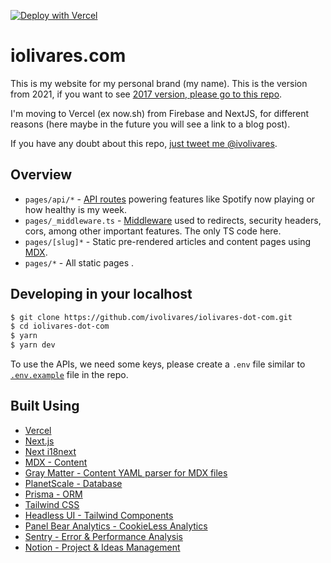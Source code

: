 [![Deploy with Vercel](https://vercel.com/button)](https://vercel.com/new/git/external?repository-url=https%3A%2F%2Fgithub.com%2Fivolivares%2Fiolivares-dot-com)

# iolivares.com

This is my website for my personal brand (my name). This is the version from 2021, if you want to see [2017 version, please go to this repo](https://github.com/ivolivares/iolivares-dot-com-2017).

I'm moving to Vercel (ex now.sh) from Firebase and NextJS, for different reasons (here maybe in the future you will see a link to a blog post).

If you have any doubt about this repo, [just tweet me @ivolivares](https://twitter.com/ivolivares).

## Overview

- `pages/api/*` - [API routes](https://nextjs.org/docs/api-routes/introduction) powering features like Spotify now playing or how healthy is my week.
- `pages/_middleware.ts` - [Middleware](https://nextjs.org/docs/middleware) used to redirects, security headers, cors, among other important features. The only TS code here.
- `pages/[slug]*` - Static pre-rendered articles and content pages using [MDX](https://github.com/mdx-js/mdx).
- `pages/*` - All static pages .

## Developing in your localhost

```bash
$ git clone https://github.com/ivolivares/iolivares-dot-com.git
$ cd iolivares-dot-com
$ yarn
$ yarn dev
```

To use the APIs, we need some keys, please create a `.env` file similar to [`.env.example`](https://github.com/ivolivares/iolivares-dot-com/blob/main/.env.example) file in the repo.

## Built Using

- [Vercel](https://vercel.com)
- [Next.js](https://nextjs.org)
- [Next i18next](https://github.com/isaachinman/next-i18next)
- [MDX - Content](https://github.com/mdx-js/mdx)
- [Gray Matter - Content YAML parser for MDX files](https://github.com/jonschlinkert/gray-matter)
- [PlanetScale - Database](https://planetscale.com)
- [Prisma - ORM](https://prisma.io/)
- [Tailwind CSS](https://tailwindcss.com)
- [Headless UI - Tailwind Components](https://headlessui.dev)
- [Panel Bear Analytics - CookieLess Analytics](https://panelbear.com)
- [Sentry - Error & Performance Analysis](https://sentry.io)
- [Notion - Project & Ideas Management](https://www.notion.so)
